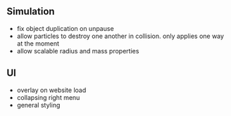 ## Simulation ##
- fix object duplication on unpause
- allow particles to destroy one another in collision. only applies one way at the moment
- allow scalable radius and mass properties

## UI ##
- overlay on website load
- collapsing right menu
- general styling